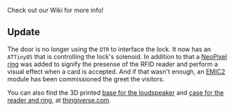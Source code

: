 Check out our Wiki for more info!

Update
------

The door is no longer using the `DTR` to interface the lock. It now has an `ATTiny85` that is controlling the lock's solenoid. In addition to that a [NeoPixel ring](http://www.adafruit.com/products/1586) was added to signify the presense of the RFID reader and perform a visual effect when a card is accepted. And if that wasn't enough, an [EMIC2](https://www.sparkfun.com/products/11711) module has been commissioned the greet the visitors.

You can also find the 3D printed [base for the loudspeaker](http://www.thingiverse.com/thing:260836) and [case for the reader and ring](http://www.thingiverse.com/thing:260815), at [thingiverse.com](http://www.thingiverse.com/).